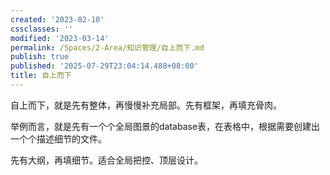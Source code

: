 ```yaml
---
created: '2023-02-10'
cssclasses: ''
modified: '2023-03-14'
permalink: /Spaces/2-Area/知识管理/自上而下.md
publish: true
published: '2025-07-29T23:04:14.488+08:00'
title: 自上而下
---
```

自上而下，就是先有整体，再慢慢补充局部。先有框架，再填充骨肉。

举例而言，就是先有一个个全局图景的database表，在表格中，根据需要创建出一个个描述细节的文件。

先有大纲，再填细节。适合全局把控、顶层设计。